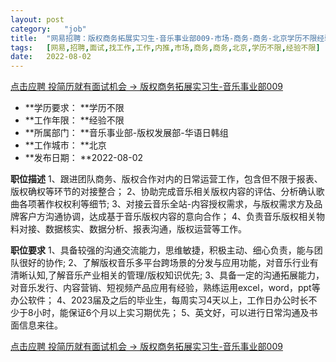 ```yaml
---
layout:	post
category:	"job"
title:	"网易招聘：版权商务拓展实习生-音乐事业部009-市场-商务-商务-北京学历不限经验不限"
tags:	[网易,招聘,面试,找工作,工作,内推,市场,商务,商务,北京,学历不限,经验不限]
date:	2022-08-02
---
```


[点击应聘 投简历就有面试机会 -> 版权商务拓展实习生-音乐事业部009](http://mobile.bole.netease.com/bole/boleDetail?id=41962&employeeId=346f03c3cda5f04c&key=all)



- **学历要求： **学历不限
- **工作年限： **经验不限
- **所属部门： **音乐事业部-版权发展部-华语日韩组
- **工作城市： **北京
- **发布日期： **2022-08-02



**职位描述**
1、跟进团队商务、版权合作对内的日常运营工作，包含但不限于报表、版权确权等环节的对接整合；
2、协助完成音乐相关版权内容的评估、分析确认歌曲各项著作权权利等细节;
3、对接云音乐全站-内容授权需求，与版权需求方及品牌客户方沟通协调，达成基于音乐版权内容的意向合作；
4、负责音乐版权相关物料对接、数据核实、数据分析、报表沟通，版权运营等工作。



**职位要求**
1、具备较强的沟通交流能力，思维敏捷，积极主动、细心负责，能与团队很好的协作;
2、了解版权音乐多平台跨场景的分发与应用功能，对音乐行业有清晰认知,了解音乐产业相关的管理/版权知识优先;
3、具备一定的沟通拓展能力，对音乐发行、内容营销、短视频产品应用有经验，熟练运用excel，word，ppt等办公软件；
4、2023届及之后的毕业生，每周实习4天以上，工作日办公时长不少于8小时，能保证6个月以上实习期优先；
5、英文好，可以进行日常沟通及书面信息来往。



[点击应聘 投简历就有面试机会 -> 版权商务拓展实习生-音乐事业部009](http://mobile.bole.netease.com/bole/boleDetail?id=41962&employeeId=346f03c3cda5f04c&key=all)